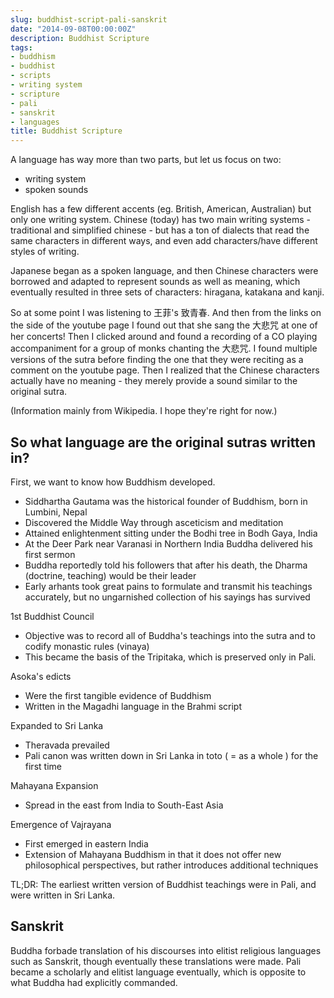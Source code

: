 ```yaml
---
slug: buddhist-script-pali-sanskrit
date: "2014-09-08T00:00:00Z"
description: Buddhist Scripture
tags:
- buddhism
- buddhist
- scripts
- writing system
- scripture
- pali
- sanskrit
- languages
title: Buddhist Scripture
---
```

A language has way more than two parts, but let us focus on two:
- writing system
- spoken sounds

English has a few different accents (eg. British, American, Australian) but only one writing system. Chinese (today) has two main writing systems - traditional and simplified chinese - but has a ton of dialects that read the same characters in different ways, and even add characters/have different styles of writing.

Japanese began as a spoken language, and then Chinese characters were borrowed and adapted to represent sounds as well as meaning, which eventually resulted in three sets of characters: hiragana, katakana and kanji.

So at some point I was listening to 王菲's 致青春. And then from the links on the side of the youtube page I found out that she sang the 大悲咒 at one of her concerts! Then I clicked around and found a recording of a CO playing accompaniment for a group of monks chanting the 大悲咒. I found multiple versions of the sutra before finding the one that they were reciting as a comment on the youtube page. Then I realized that the Chinese characters actually have no meaning - they merely provide a sound similar to the original sutra.

(Information mainly from Wikipedia. I hope they're right for now.)

## So what language are the original sutras written in?

First, we want to know how Buddhism developed.

- Siddhartha Gautama was the historical founder of Buddhism, born in Lumbini, Nepal
- Discovered the Middle Way through asceticism and meditation
- Attained enlightenment sitting under the Bodhi tree in Bodh Gaya, India
- At the Deer Park near Varanasi in Northern India Buddha delivered his first sermon
- Buddha reportedly told his followers that after his death, the Dharma (doctrine, teaching) would be their leader
- Early arhants took great pains to formulate and transmit his teachings accurately, but no ungarnished collection of his sayings has survived

1st Buddhist Council
- Objective was to record all of Buddha's teachings into the sutra and to codify monastic rules (vinaya)
- This became the basis of the Tripitaka, which is preserved only in Pali.

Asoka's edicts
- Were the first tangible evidence of Buddhism
- Written in the Magadhi language in the Brahmi script

Expanded to Sri Lanka
- Theravada prevailed
- Pali canon was written down in Sri Lanka in toto ( = as a whole ) for the first time

Mahayana Expansion
- Spread in the east from India to South-East Asia

Emergence of Vajrayana
- First emerged in eastern India
- Extension of Mahayana Buddhism in that it does not offer new philosophical perspectives, but rather introduces additional techniques

TL;DR: The earliest written version of Buddhist teachings were in Pali, and were written in Sri Lanka.

## Sanskrit

Buddha forbade translation of his discourses into elitist religious languages such as Sanskrit, though eventually these translations were made. Pali became a scholarly and elitist language eventually, which is opposite to what Buddha had explicitly commanded.


